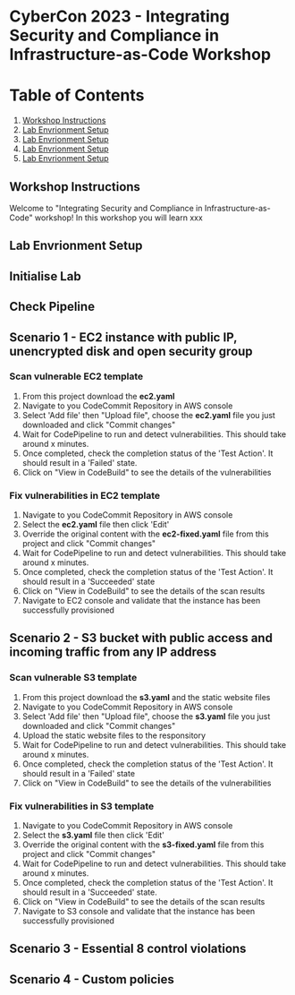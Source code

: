 # CyberCon 2023 - Integrating Security and Compliance in Infrastructure-as-Code Workshop 

# Table of Contents

1. [Workshop Instructions](#workshop-instructions)
2. [Lab Envrionment Setup](#lab-envrionment-setup)
3. [Lab Envrionment Setup](#lab-envrionment-setup)
4. [Lab Envrionment Setup](#lab-envrionment-setup)
5. [Lab Envrionment Setup](#lab-envrionment-setup)

## Workshop Instructions
Welcome to "Integrating Security and Compliance in Infrastructure-as-Code" workshop!
In this workshop you will learn xxx

## Lab Envrionment Setup


## Initialise Lab


## Check Pipeline


## Scenario 1 - EC2 instance with public IP, unencrypted disk and open security group

### Scan vulnerable EC2 template
1. From this project download the **ec2.yaml**
2. Navigate to you CodeCommit Repository in AWS console
3. Select 'Add file' then "Upload file", choose the  **ec2.yaml** file you just downloaded and click "Commit changes"
4. Wait for CodePipeline to run and detect vulnerabilities. This should take around x minutes.
5. Once completed, check the completion status of the 'Test Action'. It should result in a 'Failed' state.
6. Click on "View in CodeBuild" to see the details of the vulnerabilities


### Fix vulnerabilities in EC2 template
1. Navigate to you CodeCommit Repository in AWS console
2. Select the **ec2.yaml** file then click 'Edit'
3. Override the original content with the **ec2-fixed.yaml** file from this project and click "Commit changes"
4. Wait for CodePipeline to run and detect vulnerabilities. This should take around x minutes.
5. Once completed, check the completion status of the 'Test Action'. It should result in a 'Succeeded' state
6. Click on "View in CodeBuild" to see the details of the scan results
7. Navigate to EC2 console and validate that the instance has been successfully provisioned

## Scenario 2 - S3 bucket with public access and incoming traffic from any IP address

### Scan vulnerable S3 template
1. From this project download the **s3.yaml** and the static website files
2. Navigate to you CodeCommit Repository in AWS console
3. Select 'Add file' then "Upload file", choose the  **s3.yaml** file you just downloaded and click "Commit changes"
4. Upload the static website files to the responsitory
5. Wait for CodePipeline to run and detect vulnerabilities. This should take around x minutes.
6. Once completed, check the completion status of the 'Test Action'. It should result in a 'Failed' state
7. Click on "View in CodeBuild" to see the details of the vulnerabilities

### Fix vulnerabilities in S3 template
1. Navigate to you CodeCommit Repository in AWS console
2. Select the **s3.yaml** file then click 'Edit'
3. Override the original content with the **s3-fixed.yaml** file from this project and click "Commit changes"
4. Wait for CodePipeline to run and detect vulnerabilities. This should take around x minutes.
5. Once completed, check the completion status of the 'Test Action'. It should result in a 'Succeeded' state.
6. Click on "View in CodeBuild" to see the details of the scan results
7. Navigate to S3 console and validate that the instance has been successfully provisioned

## Scenario 3 - Essential 8 control violations


## Scenario 4 - Custom policies
